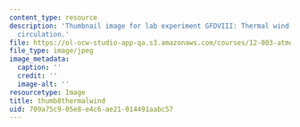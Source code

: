 ```yaml
---
content_type: resource
description: 'Thumbnail image for lab experiment GFDVIII: Thermal wind and Hadley
  circulation.'
file: https://ol-ocw-studio-app-qa.s3.amazonaws.com/courses/12-003-atmosphere-ocean-and-climate-dynamics-fall-2008/709a75c905e8e4c6ae21014491aabc57_thumb8thermalwind.jpg
file_type: image/jpeg
image_metadata:
  caption: ''
  credit: ''
  image-alt: ''
resourcetype: Image
title: thumb8thermalwind
uid: 709a75c9-05e8-e4c6-ae21-014491aabc57
---
```

